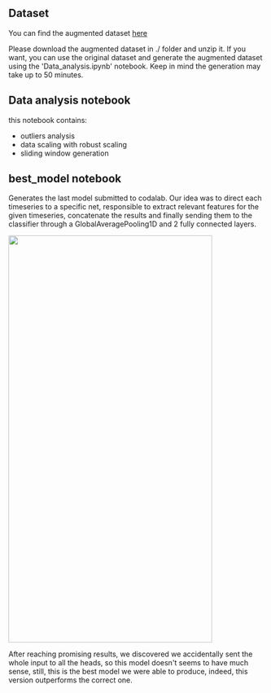 ## Dataset
You can find the augmented dataset [here](https://mega.nz/file/6FRRhajS#BQfDQwlE5bf9Vm-1G2JU2SPkHU-dWYDS4cTryPUSZjQ)

Please download the augmented dataset in ./ folder and unzip it.
If you want, you can use the original dataset and generate the augmented dataset using
the 'Data_analysis.ipynb' notebook. Keep in mind the generation may take up to 50 minutes.


## Data analysis notebook
this notebook contains:
- outliers analysis 
- data scaling with robust scaling
- sliding window generation

## best_model notebook
Generates the last model submitted to codalab. Our idea was to direct each timeseries to a specific net, responsible to extract relevant features for the given timeseries, concatenate the results and finally sending them to the classifier through a GlobalAveragePooling1D and 2 fully connected layers.

<img src="https://user-images.githubusercontent.com/62434812/209477922-e0819bdf-fd4a-4dfe-be32-ac2196ebc24e.png" width="400" height="800" />

After reaching promising results, we discovered we accidentally sent the whole input to all the heads, so this model doesn't seems to have much sense, still, this is the best model we were able to produce, indeed, this version outperforms the correct one.
